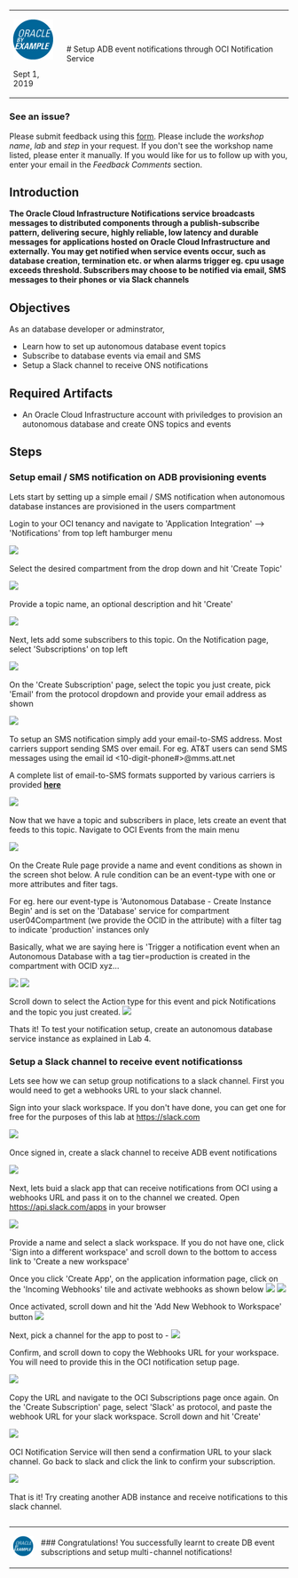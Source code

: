<table class="tbl-heading"><tr><td class="td-logo">

![](./images/obe_tag.png)

Sept 1, 2019
</td>
<td class="td-banner">
# Setup ADB event notifications through OCI Notification Service
</td></tr><table>

### See an issue?
Please submit feedback using this [form](https://apexapps.oracle.com/pls/apex/f?p=133:1:::::P1_FEEDBACK:1). Please include the *workshop name*, *lab* and *step* in your request.  If you don't see the workshop name listed, please enter it manually. If you would like for us to follow up with you, enter your email in the *Feedback Comments* section.
## Introduction


**The Oracle Cloud Infrastructure Notifications service broadcasts messages  to distributed components through a publish-subscribe pattern, delivering secure, highly reliable, low latency and durable messages for applications hosted on Oracle Cloud Infrastructure and externally. You may get notified when service events occur, such as database creation, termination etc. or when alarms trigger eg. cpu usage exceeds threshold. Subscribers may choose to be notified via email, SMS messages to their phones or via Slack channels**

## Objectives

As an database developer or adminstrator,
- Learn how to set up autonomous database event topics
- Subscribe to database events via email and SMS
- Setup a Slack channel to receive ONS notifications


## Required Artifacts

- An Oracle Cloud Infrastructure account with priviledges to provision an autonomous database and create ONS topics and events

## Steps

### **Setup email / SMS notification on ADB provisioning events**

Lets start by setting up a simple email / SMS notification when autonomous database instances are provisioned in the users compartment


Login to your OCI tenancy and navigate to 'Application Integration' --> 'Notifications' from top left hamburger menu

![](./images/ONS/navigate.png)


Select the desired compartment from the drop down and hit 'Create Topic'


![](./images/ONS/create_topic.png)

Provide a topic name, an optional description and hit 'Create'

![](./images/ONS/create_topic2.png)

Next, lets add some subscribers to this topic. On the Notification page, select 'Subscriptions' on top left

![](./images/ONS/subscribe.png)

On the 'Create Subscription' page, select the topic you just create, pick 'Email' from the protocol dropdown and provide your email address as shown

![](./images/ONS/subscribe2.png)

To setup an SMS notification simply add your email-to-SMS address. Most carriers support sending SMS over email. For eg. AT&T users can send SMS messages using the email id <10-digit-phone#>@mms.att.net

A complete list of email-to-SMS formats supported by various carriers is provided **[here](https://avtech.com/articles/138/list-of-email-to-sms-addresses/)**

![](./images/ONS/sms.png)

Now that we have a topic and subscribers in place, lets create an event that feeds to this topic. Navigate to OCI Events from the main menu

![](./images/ONS/events1.png)

On the Create Rule page provide a name and event conditions as shown in the screen shot below. A rule condition can be an event-type with one or more attributes and fiter tags. 

For eg. here our event-type is 'Autonomous Database - Create Instance Begin' and is set on the 'Database' service for compartment user04Compartment (we provide the OCID in the attribute) with a filter tag to indicate 'production' instances only

Basically, what we are saying here is 'Trigger a notification event when an Autonomous Database with a tag tier=production is created in the compartment with OCID xyz...

![](./images/ONS/events2.png)
![](./images/ONS/events3.png)

Scroll down to select the Action type for this event and pick Notifications and the topic you just created.
![](./images/ONS/events4.png)

Thats it! To test your notification setup, create an autonomous database service instance as explained in Lab 4.

### **Setup a Slack channel to receive event notificationss**

Lets see how we can setup group notifications to a slack channel. First you would need to get a webhooks URL to your slack channel.

Sign into your slack workspace. If you don't have done, you can get one for free for the purposes of this lab at https://slack.com

![](./images/ONS/slack1.png)




Once signed in, create a slack channel to receive ADB event notifications

![](./images/ONS/slack_channel.png)

Next, lets buid a slack app that can receive notifications from OCI using a webhooks URL and pass it on to the channel we created. Open https://api.slack.com/apps in your browser

![](./images/ONS/slack_app.png)

Provide a name and select a slack workspace. If you do not have one, click 'Sign into a different workspace' and scroll down to the bottom to access link to 'Create a new workspace'

Once you click 'Create App', on the application information page, click on the 'Incoming Webhooks' tile and activate webhooks as shown below
![](./images/ONS/webhooks1.png)
![](./images/ONS/webhooks2.png)

Once activated, scroll down and hit the 'Add New Webhook to Workspace' button
![](./images/ONS/webhooks3.png)

Next, pick a channel for the app to post to - 
![](./images/ONS/webhooks4.png)

Confirm, and scroll down to copy the Webhooks URL for your workspace. You will need to provide this in the OCI notification setup page. 

![](./images/ONS/webhook_url.png)

Copy the URL and navigate to the OCI Subscriptions page once again. On the 'Create Subscription' page, select 'Slack' as protocol, and paste the webhook URL for your slack workspace. Scroll down and hit 'Create'

![](./images/ONS/webhook5.png)

OCI Notification Service will then send a confirmation URL to your slack channel. Go back to slack and click the link to confirm your subscription.

![](./images/ONS/webhook6.png)

That is it! Try creating another ADB instance and receive notifications to this slack channel.

<table>
<tr><td class="td-logo">

[![](images/obe_tag.png)](#)</td>
<td class="td-banner">
### Congratulations! You successfully learnt to create DB event subscriptions and setup multi-channel notifications!




</td>
</tr>
<table>